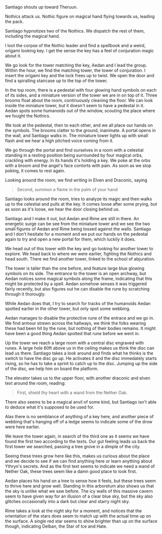 Santiago shouts up toward Theruun.

Nothics attack us. Nothic figure on magical hand flying towards us, leading the pack.

Santiago hypnotizes two of the Nothics. We dispatch the rest of them, including the magical hand.

I loot the corpse of the Nothic leader and find a spellbook and a weird, origami looking key. I get the sense the key has a feel of conjuration magic about it.

We go look for the tower matching the key, Aedan and I lead the group. Within the hour, we find the matching tower, the tower of conjuration. I insert the origami key and the lock frees up to twist. We open the door and find a spiralling staircase up to the top of the tower.

In the top room, there is a pedestal with four glowing hand symbols on each of its sides, and a miniature version of the tower we are in on top of it. Three brooms float about the room, continuously cleaning the floor. We can look inside the miniature tower, but it doesn't seem to have a pedestal in it. Aedan spots some humanoids out of the window, scouting the place where we fought the Nothics.

We look at the pedestal, then to each other, and we all place our hands on the symbols. The brooms clatter to the ground, inanimate. A portal opens in the wall, and Santiago walks in. The miniature tower lights up with small flash and we hear a high pitched voice coming from it.

We go through the portal and find ourselves in a room with a celestial standing in a resting position being surrounded by four magical orbs, crackling with energy. In its hands it's holding a key. We poke at the orbs with a broom and the angel's face contorts with pain. As soon as we stop poking, it comes to rest again.

Looking around the room, we find writing in Elven and Draconic, saying 

> Second, summon a flame in the palm of your hand

Santiago looks around the room, tries to analyze its magic and then walks up to the celestial and pulls at the key. It comes loose after some prying, but as soon as it's loose, we hear the door closing behind us.

Santiago and I make it out, but Aedan and Rime are still in there. An energetic surge can be see from the miniature tower and we see the two small figures of Aedan and Rime being tossed against the walls. Santiago and I don't hesitate for a moment and we put our hands on the pedestal again to try and open a new portal for them, which luckily it does.

We head out of this tower with the key and go looking for another tower to explore. We head back to where we were earlier, fighting the Nothics and head south. There we find another tower, linked to the school of abjuration.

The tower is taller than the one before, and feature large blue glowing symbols on its side. The entrance to the tower is an open archway, but Aedan notices some magical symbols along the frame, indicating that this might be protected by a spell. Aedan somehow senses it was triggered fairly recently, but also figures out he can disable the rune by scratching through it thorougly.

While Aedan does that, I try to search for tracks of the humanoids Aedan spotted earlier in the other tower, but only spot some webbing.

Aedan manages to disable the protective rune of the entrace and we go in. We find armour strewn across the hallways, we think the folks wearing these had been hit by the rune, but nothing of their bodies remains. It might have been a good thing Aedan spotted that rune before we went in.

Up the tower we reach a large room with a central disc engraved with runes. A large hole 60ft above us in the ceiling makes us think the disc can lead us there. Santiago takes a look around and finds what he thinks is the switch to have the disc go up. He activates it and the disc immedately starts rising, so he has to take a sprint to catch up to the disc. Jumping up the side of the disc, we help him on board the platform. 

The elevator takes us to the upper floor, with another draconic and elven text around the room, reading:

> First, shield thy heart with a wand from the Nether Oak.

There also seems to be a magical anvil of some kind, but Santiago isn't able to deduce what it's supposed to be used for. 

Alas there is no semblance of anything of a key here, and another piece of webbing that's hanging off of a ledge seems to indicate some of the drow were here earlier.

We leave the tower again, in search of the third one as it seems we have found the first two according to the texts. Our gut feeling leads us back the first tower we searched, passing a tree grove in a dimple of the city.

Seeing these trees grow here like this, makes us curious about the place and we decide to see if we can find anything here or learn anything about Ythryn's secrets. And as the first text seems to indicate we need a wand of Nether Oak, these trees seem like a damn good place to look first.

Aedan places his hand on a tree to sense how it feels, but these trees seem to thrive here and grow well. Standing in this arboretum also shows us that the sky is unlike what we saw before. The icy walls of this massive cavern seem to have given way for an illusion of a clear blue sky, but the sky also glitches occasionally into a dark but clear and starry night sky.

Rime takes a look at the night sky for a moment, and notices that the orientation of the stars does seem to match up with the actual time up on the surface. A single red star seems to shine brighter than up on the surface though, indicating Delban, the Star of Ice and Hate.

